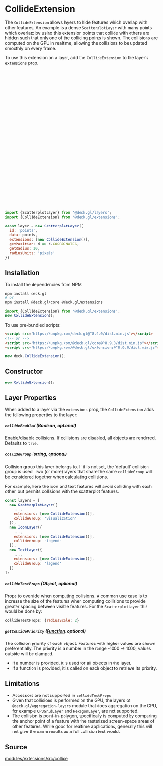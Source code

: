 
# CollideExtension

The `CollideExtension` allows layers to hide features which overlap with other features. An example is a dense `ScatterplotLayer` with many points which overlap: by using this extension points that collide with others are hidden such that only one of the colliding points is shown. The collisions are computed on the GPU in realtime, allowing the collisions to be updated smoothly on every frame.

To use this extension on a layer, add the `CollideExtension` to the layer's `extensions` prop.

<!-- TODO: Codepen demo -->
<div style="position:relative;height:450px"></div>

```js
import {ScatterplotLayer} from '@deck.gl/layers';
import {CollideExtension} from '@deck.gl/extensions';

const layer = new ScatterplotLayer({
  id: 'points',
  data: points,
  extensions: [new CollideExtension()],
  getPosition: d => d.COORDINATES,
  getRadius: 10,
  radiusUnits: 'pixels'
})
```

## Installation

To install the dependencies from NPM:

```bash
npm install deck.gl
# or
npm install @deck.gl/core @deck.gl/extensions
```

```js
import {CollideExtension} from '@deck.gl/extensions';
new CollideExtension();
```

To use pre-bundled scripts:

```html
<script src="https://unpkg.com/deck.gl@^8.9.0/dist.min.js"></script>
<!-- or -->
<script src="https://unpkg.com/@deck.gl/core@^8.9.0/dist.min.js"></script>
<script src="https://unpkg.com/@deck.gl/extensions@^8.9.0/dist.min.js"></script>
```

```js
new deck.CollideExtension();
```

## Constructor

```js
new CollideExtension();
```

## Layer Properties

When added to a layer via the `extensions` prop, the `CollideExtension` adds the following properties to the layer:

##### `collideEnabled` (Boolean, optional)

Enable/disable collisions. If collisions are disabled, all objects are rendered. Defaults to `true`.

##### `collideGroup` (string, optional)

Collision group this layer belongs to. If it is not set, the 'default' collision group is used. Two (or more) layers that share the same `collideGroup` will be considered together when calculating collisions.

For example, here the icon and text features will avoid colliding with each other, but permits collisions with the scatterplot features.

```js
const layers = [
  new ScatterplotLayer({
    ...,
    extensions: [new CollideExtension()],
    collideGroup: 'visualization'
  }),
  new IconLayer({
    ...,
    extensions: [new CollideExtension()],
    collideGroup: 'legend'
  }),
  new TextLayer({
    ...,
    extensions: [new CollideExtension()],
    collideGroup: 'legend'
  })
];
  ```

##### `collideTestProps` (Object, optional)

Props to override when computing collisions. A common use case is to increase the size of the features when computing collisions to provide greater spacing between visible features. For the `ScatterplotLayer` this would be done by:

```js
collideTestProps: {radiusScale: 2}
```

##### `getCollidePriority` ([Function](/docs/developer-guide/using-layers.md#accessors), optional)

The collision priority of each object. Features with higher values are shown preferentially.
The priority is a number in the range -1000 -> 1000, values outside will be clamped. 

* If a number is provided, it is used for all objects in the layer.
* If a function is provided, it is called on each object to retrieve its priority.


## Limitations

- Accessors are not supported in `collideTestProps`
- Given that collisions is performed on the GPU, the layers of `@deck.gl/aggregation-layers` module that does aggregation on the CPU, for example `CPUGridLayer` and `HexagonLayer`, are not supported.
- The collision is point-in-polygon, specifically is computed by comparing the anchor point of a feature with the rasterized screen-space areas of other features. While good for realtime applications, generally this will not give the same results as a full collision test would.

## Source

[modules/extensions/src/collide](https://github.com/visgl/deck.gl/tree/8.9-release/modules/extensions/src/collide)
